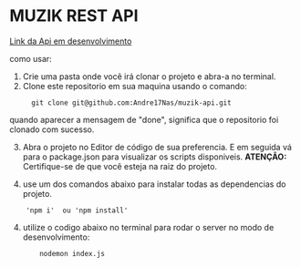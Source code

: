 # MUZIK REST API

[Link da Api em desenvolvimento](https://muzik-api-deezer.herokuapp.com/) 

como usar: 

1. Crie uma pasta onde você irá clonar o projeto e abra-a no terminal.
2. Clone este repositorio em sua maquina usando o comando:
   ```
     git clone git@github.com:Andre17Nas/muzik-api.git
    ```

quando aparecer a mensagem de "done", significa que o repositorio foi clonado com sucesso.

3. Abra o projeto no Editor de código de sua preferencia. E em seguida vá para o package.json para visualizar os scripts disponiveis. **ATENÇÃO:** Certifique-se de que você esteja na raiz do projeto.

3.  use um dos comandos abaixo para instalar todas as dependencias do projeto.
  ```
      'npm i'  ou 'npm install'
  ```

4.  utilize o codigo abaixo no terminal para rodar o server no modo de desenvolvimento:
    ```
        nodemon index.js
    ```